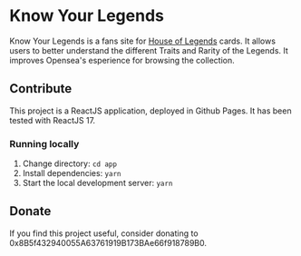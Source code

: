 # Know Your Legends
Know Your Legends is a fans site for [House of Legends]() cards. It allows users to better understand the different Traits and Rarity of the Legends. It improves Opensea's esperience for browsing the collection.

## Contribute
This project is a ReactJS application, deployed in Github Pages. It has been tested with ReactJS 17.

### Running locally
1. Change directory: `cd app`
2. Install dependencies: `yarn`
3. Start the local development server: `yarn`

## Donate
If you find this project useful, consider donating to 0x8B5f432940055A63761919B173BAe66f918789B0.